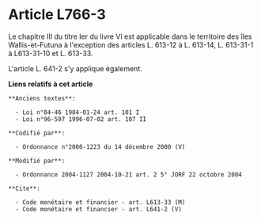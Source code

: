 # Article L766-3

Le chapitre III du titre Ier du livre VI est applicable dans le territoire des îles Wallis-et-Futuna à l'exception des
articles L. 613-12 à L. 613-14, L. 613-31-1 à L613-31-10 et L. 613-33.

L'article L. 641-2 s'y applique également.

**Liens relatifs à cet article**

	**Anciens textes**:

	  - Loi n°84-46 1984-01-24 art. 101 I
	  - Loi n°96-597 1996-07-02 art. 107 II

	**Codifié par**:

	  - Ordonnance n°2000-1223 du 14 décembre 2000 (V)

	**Modifié par**:

	  - Ordonnance 2004-1127 2004-10-21 art. 2 5° JORF 22 octobre 2004

	**Cite**:

	  - Code monétaire et financier - art. L613-33 (M)
	  - Code monétaire et financier - art. L641-2 (V)
